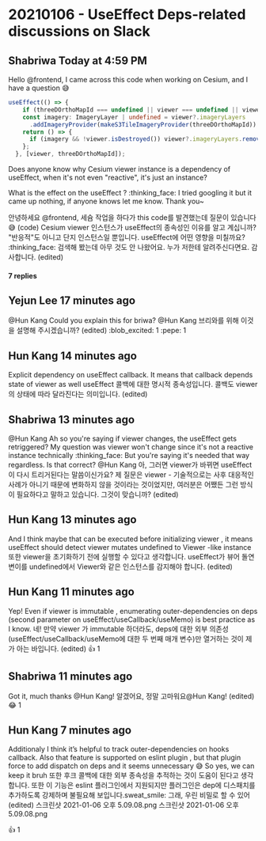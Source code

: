 # 20210106 - UseEffect Deps-related discussions on Slack

## Shabriwa Today at 4:59 PM

Hello @frontend, I came across this code when working on Cesium, and I have a question :sweat_smile:

```ts
useEffect(() => {
    if (threeDOrthoMapId === undefined || viewer === undefined || viewer.isDestroyed()) return;
    const imagery: ImageryLayer | undefined = viewer?.imageryLayers
      .addImageryProvider(makeS3TileImageryProvider(threeDOrthoMapId)) as ImageryLayer | undefined;
    return () => {
      if (imagery && !viewer.isDestroyed()) viewer?.imageryLayers.remove(imagery);
    };
  }, [viewer, threeDOrthoMapId]);
```

Does anyone know why Cesium viewer instance is a dependency of useEffect, when it's not even "reactive", it's just an instance?

What is the effect on the useEffect ? :thinking_face: I tried googling it but it came up nothing, if anyone knows let me know. Thank you~

 안녕하세요 @frontend, 세슘 작업을 하다가 this code를 발견했는데 질문이 있습니다 :sweat_smile:
 (code)
  Cesium viewer 인스턴스가 useEffect의 종속성인 이유를 알고 계십니까? "반응적"도 아니고 단지 인스턴스일 뿐입니다. useEffect에 어떤 영향을 미칠까요? :thinking_face: 검색해 봤는데 아무 것도 안 나왔어요. 누가 저한테 알려주신다면요. 감사합니다.
(edited)

#### 7 replies

## Yejun Lee  17 minutes ago

@Hun Kang Could you explain this for briwa?
@Hun Kang 브리와를 위해 이것을 설명해 주시겠습니까?
(edited)
:blob_excited:
1
:pepe:
1

## Hun Kang  14 minutes ago
Explicit dependency on useEffect callback. It means that callback depends state of viewer as well
useEffect 콜백에 대한 명시적 종속성입니다. 콜백도 viewer의 상태에 따라 달라진다는 의미입니다.
(edited)

## Shabriwa  13 minutes ago
@Hun Kang Ah so you're saying if viewer changes, the useEffect gets retriggered? My question was viewer won't change since it's not a reactive instance technically :thinking_face: But you're saying it's needed that way regardless. Is that correct?
@Hun Kang 아, 그러면 viewer가 바뀌면 useEffect이 다시 트리거된다는 말씀이신가요? 제 질문은 viewer - 기술적으로는 사후 대응적인 사례가 아니기 때문에 변화하지 않을 것이라는 것이었지만, 여러분은 어쨌든 그런 방식이 필요하다고 말하고 있습니다. 그것이 맞습니까?
(edited)

## Hun Kang  13 minutes ago
And I think maybe that can be executed before initializing viewer , it means useEffect should detect viewer mutates undefined to Viewer -like instance
또한 viewer을 초기화하기 전에 실행할 수 있다고 생각합니다. useEffect가 뷰어 돌연변이를 undefined에서 Viewer와 같은 인스턴스를 감지해야 합니다.
(edited)

## Hun Kang  11 minutes ago
Yep!
Even if  viewer is immutable , enumerating outer-dependencies on deps (second parameter on useEffect/useCallback/useMemo) is best practice as I know.
 네!
만약  viewer 가 immutable 하더라도, deps에 대한 외부 의존성(useEffect/useCallback/useMemo에 대한 두 번째 매개 변수)만 열거하는 것이 제가 아는 바입니다.
(edited)
:+1:
1

## Shabriwa  11 minutes ago
Got it, much thanks @Hun Kang!
알겠어요, 정말 고마워요@Hun Kang!
(edited)
:joy:
1

## Hun Kang  7 minutes ago
Additionaly I think it’s helpful to track outer-dependencies on hooks callback.
Also that feature is supported on eslint plugin , but that plugin force to add dispatch on deps and it seems unnecessary :sweat_smile:
So yes, we can keep it bruh
또한 후크 콜백에 대한 외부 종속성을 추적하는 것이 도움이 된다고 생각합니다.
또한 이 기능은 eslint 플러그인에서 지원되지만 플러그인은 dep에 디스패치를 추가하도록 강제하며 불필요해 보입니다.sweat_smile:
그래, 우린 비밀로 할 수 있어
(edited)
스크린샷 2021-01-06 오후 5.09.08.png 
스크린샷 2021-01-06 오후 5.09.08.png


:+1:
1

